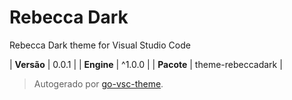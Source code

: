 # Rebecca Dark

Rebecca Dark theme for Visual Studio Code

| **Versão** | 0.0.1 |
| **Engine** | ^1.0.0 |
| **Pacote** | theme-rebeccadark |

> Autogerado por [go-vsc-theme](https://github.com/natalbu/go-vsc-theme).
